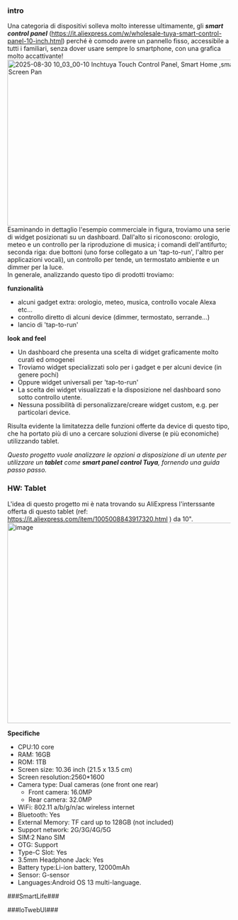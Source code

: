 ### intro ###  
Una categoria di dispositivi solleva molto interesse ultimamente, gli _**smart control panel**_ (https://it.aliexpress.com/w/wholesale-tuya-smart-control-panel-10-inch.html) perché è comodo avere un pannello fisso, accessibile a tutti i familiari, senza dover usare sempre lo smartphone, con una grafica molto accattivante!
<img width="664" height="375" alt="2025-08-30 10_03_00-10 Inchtuya Touch Control Panel, Smart Home ,smart Switch,smart Touch Screen Pan" src="https://github.com/user-attachments/assets/8279bc14-3bbf-43e9-8467-df502a575bfa" />
Esaminando in dettaglio l'esempio commerciale in figura, troviamo una serie di widget posizionati su un dashboard. Dall'alto si riconoscono: orologio, meteo e un controllo per la riproduzione di musica;  i comandi dell'antifurto; seconda riga: due bottoni (uno forse collegato a un 'tap-to-run', l'altro per applicazioni vocali), un controllo per tende, un termostato ambiente e un dimmer per la luce.<br>
In generale, analizzando questo tipo di prodotti troviamo:

 **funzionalità**

 - alcuni gadget extra: orologio, meteo, musica, controllo vocale Alexa etc...
 - controllo diretto di alcuni  device (dimmer, termostato, serrande...)
 - lancio di 'tap-to-run'

**look and feel**

  - Un dashboard che presenta una scelta di widget graficamente molto curati ed omogenei 
 - Troviamo widget specializzati solo per i gadget e per alcuni device (in genere pochi) 
 - Oppure widget universali per 'tap-to-run'
  - La scelta dei widget visualizzati e la disposizione nel dashboard sono sotto controllo utente.
  - Nessuna possibilità di personalizzare/creare widget custom, e.g. per particolari device.

  Risulta evidente la limitatezza delle funzioni offerte da device di questo tipo, che ha portato più di uno a cercare soluzioni diverse (e più economiche) utilizzando tablet.

_Questo progetto vuole analizzare le opzioni a disposizione di un utente per utilizzare un **tablet** come **smart panel control Tuya**, fornendo una guida passo passo._

### HW: Tablet ###
L'idea di questo progetto mi è nata trovando su AliExpress l'interssante offerta di questo tablet (ref: https://it.aliexpress.com/item/1005008843917320.html ) da 10".
<img width="1125" height="453" alt="image" src="https://github.com/user-attachments/assets/59f253f3-8661-46f3-8506-169023585748" />

**Specifiche**
- CPU:10 core
- RAM: 16GB
- ROM: 1TB
- Screen size: 10.36 inch (21.5 x 13.5 cm)
- Screen resolution:2560*1600
- Camera type: Dual cameras (one front one rear)
   - Front camera: 16.0MP
   - Rear camera: 32.0MP
- WiFi: 802.11 a/b/g/n/ac wireless internet
- Bluetooth: Yes
- External Memory: TF card up to 128GB (not included)
- Support network: 2G/3G/4G/5G
- SIM:2 Nano SIM 
- OTG: Support
- Type-C Slot: Yes
- 3.5mm Headphone Jack: Yes
- Battery type:Li-ion battery, 12000mAh
- Sensor: G-sensor
- Languages:Android OS 13 multi-language.





###SmartLife###

###IoTwebUI###
